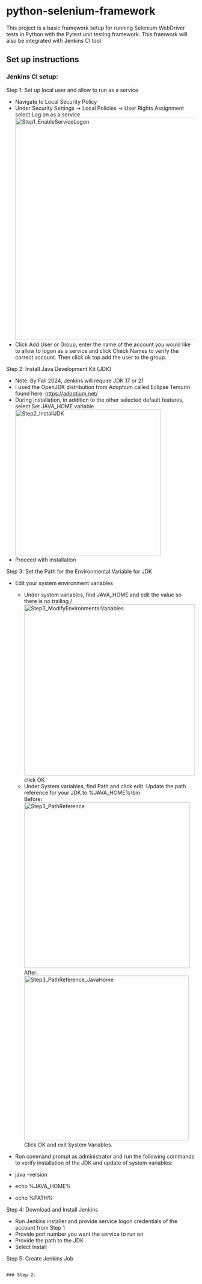 # python-selenium-framework

 This project is a basic framework setup for running Selenium WebDriver tests in Python with the Pytest unit testing framework.
 This framwork will also be integrated with Jenkins CI tool

 ## Set up instructions

### Jenkins CI setup:

Step 1: Set up local user and allow to run as a service
- Navigate to Local Security Policy
- Under Security Settings -> Local Policies -> User Rights Assignment select Log on as a service
  <img width="590" alt="Step1_EnableServiceLogon" src="https://github.com/NicholasCramer/python-selenium-framework/assets/73135495/a939a3ff-c7ce-4386-b11a-b69070dd51d2">
- Click Add User or Group, enter the name of the account you would like to allow to logon as a service and click Check Names to verify the correct account. Then click ok top add the user to the group.

Step 2: Install Java Development Kit (JDK)
- Note: By Fall 2024, Jenkins will require JDK 17 or 21
- I used the OpenJDK distribution from Adoptium called Eclipse Temurin found here: https://adoptium.net/
- During installation, in addition to the other selected default features, select Set JAVA_HOME variable
  <img width="387" alt="Step2_InstallJDK" src="https://github.com/NicholasCramer/python-selenium-framework/assets/73135495/f64e7cff-10fd-4873-9c61-f7051ee04448">
- Proceed with installation


Step 3: Set the Path for the Environmental Variable for JDK
- Edit your system environment variables
  - Under system variables, find JAVA_HOME and edit the value so there is no trailing /
    <img width="454" alt="Step3_ModifyEnvironmentalVariables" src="https://github.com/NicholasCramer/python-selenium-framework/assets/73135495/ef808966-d699-41fe-9db0-6a242a905a90">  
    click OK
  - Under System variables, find Path and click edit. Update the path reference for your JDK to %JAVA_HOME%\bin  
    Before:  
    <img width="440" alt="Step3_PathReference" src="https://github.com/NicholasCramer/python-selenium-framework/assets/73135495/21a8c9ff-d6c2-42ba-813b-ac3febd320f3">  
    After:  
    <img width="437" alt="Step3_PathReference_JavaHome" src="https://github.com/NicholasCramer/python-selenium-framework/assets/73135495/9056d089-f8d0-4b51-8a08-712133d33eb3">  
    Click OK and exit System Variables.

 - Run command prompt as administrator and run the following commands to verify installation of the JDK and update of system variables:
  - java -version
  - echo %JAVA_HOME%
  - echo %PATH%

Step 4: Download and Install Jenkins
- Run Jenkins installer and provide service logon credentials of the account from Step 1
- Provide port number you want the service to run on
- Provide the path to the JDK
- Select Install

Step 5: Create Jenkins Job


```

### Step 2: 
